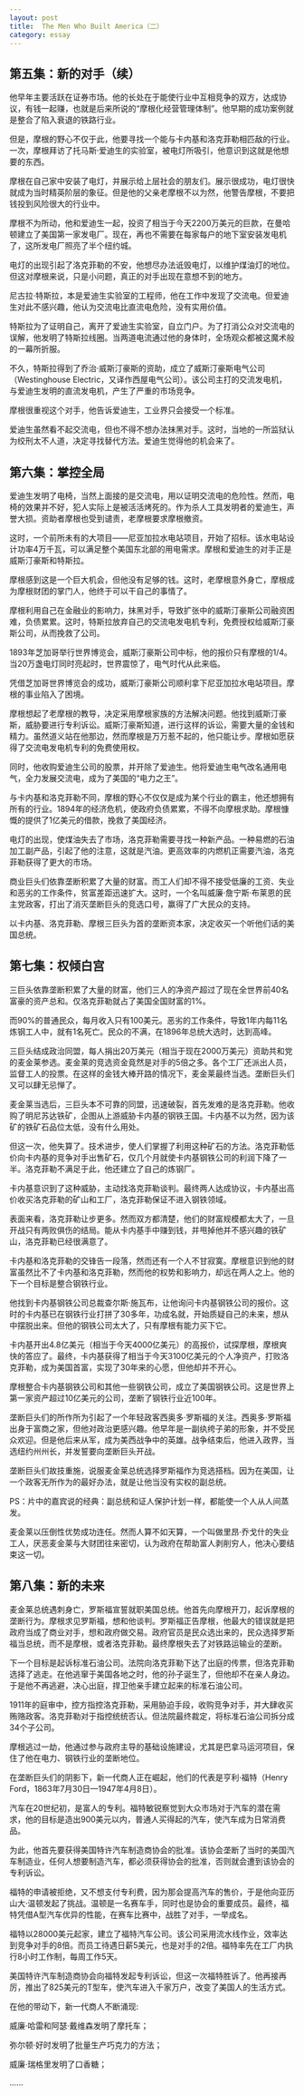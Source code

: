 ```yaml
---
layout: post
title:  The Men Who Built America（二）
category: essay 
---
```


## 第五集：新的对手（续）

他早年主要活跃在证券市场。他的长处在于能使行业中互相竞争的双方，达成协议，有钱一起赚，也就是后来所说的“摩根化经营管理体制”。他早期的成功案例就是整合了陷入衰退的铁路行业。

但是，摩根的野心不仅于此，他要寻找一个能与卡内基和洛克菲勒相匹敌的行业。一次，摩根拜访了托马斯·爱迪生的实验室，被电灯所吸引，他意识到这就是他想要的东西。

摩根在自己家中安装了电灯，并展示给上层社会的朋友们。展示很成功，电灯很快就成为当时精英阶层的象征。但是他的父亲老摩根不以为然，他警告摩根，不要把钱投到风险很大的行业中。

摩根不为所动，他和爱迪生一起，投资了相当于今天2200万美元的巨款，在曼哈顿建立了美国第一家发电厂。现在，再也不需要在每家每户的地下室安装发电机了，这所发电厂照亮了半个纽约城。

电灯的出现引起了洛克菲勒的不安，他想尽办法诋毁电灯，以维护煤油灯的地位。但这对摩根来说，只是小问题，真正的对手出现在意想不到的地方。

尼古拉·特斯拉，本是爱迪生实验室的工程师，他在工作中发现了交流电。但爱迪生对此不感兴趣，他认为交流电比直流电危险，没有实用价值。

特斯拉为了证明自己，离开了爱迪生实验室，自立门户。为了打消公众对交流电的误解，他发明了特斯拉线圈。当两道电流通过他的身体时，全场观众都被这魔术般的一幕所折服。

不久，特斯拉得到了乔治·威斯汀豪斯的资助，成立了威斯汀豪斯电气公司（Westinghouse Electric，又译作西屋电气公司）。该公司主打的交流发电机，与爱迪生发明的直流发电机，产生了严重的市场竞争。

摩根很重视这个对手，他告诉爱迪生，工业界只会接受一个标准。

爱迪生虽然看不起交流电，但也不得不想办法抹黑对手。这时，当地的一所监狱认为绞刑太不人道，决定寻找替代方法。爱迪生觉得他的机会来了。

## 第六集：掌控全局

爱迪生发明了电椅，当然上面接的是交流电，用以证明交流电的危险性。然而，电椅的效果并不好，犯人实际上是被活活烤死的。作为杀人工具发明者的爱迪生，声誉大损。资助者摩根也受到谴责，老摩根要求摩根撤资。

这时，一个前所未有的大项目——尼亚加拉水电站项目，开始了招标。该水电站设计功率4万千瓦，可以满足整个美国东北部的用电需求。摩根和爱迪生的对手正是威斯汀豪斯和特斯拉。

摩根感到这是一个巨大机会，但他没有足够的钱。这时，老摩根意外身亡，摩根成为摩根财团的掌门人，他终于可以干自己的事情了。

摩根利用自己在金融业的影响力，抹黑对手，导致扩张中的威斯汀豪斯公司融资困难，负债累累。这时，特斯拉放弃自己的交流电发电机专利，免费授权给威斯汀豪斯公司，从而挽救了公司。

1893年芝加哥举行世界博览会，威斯汀豪斯公司中标，他的报价只有摩根的1/4。当20万盏电灯同时亮起时，世界震惊了，电气时代从此来临。

凭借芝加哥世界博览会的成功，威斯汀豪斯公司顺利拿下尼亚加拉水电站项目。摩根的事业陷入了困境。

摩根想起了老摩根的教导，决定采用摩根家族的方法解决问题。他找到威斯汀豪斯，威胁要进行专利诉讼。威斯汀豪斯知道，进行这样的诉讼，需要大量的金钱和精力。虽然道义站在他那边，然而摩根是万万惹不起的，他只能让步。摩根如愿获得了交流电发电机专利的免费使用权。

同时，他收购爱迪生公司的股票，并开除了爱迪生。他将爱迪生电气改名通用电气，全力发展交流电，成为了美国的“电力之王”。

与卡内基和洛克菲勒不同，摩根的野心不仅仅是成为某个行业的霸主，他还想拥有所有的行业。1894年的经济危机，使政府负债累累，不得不向摩根求助。摩根慷慨的提供了1亿美元的借款，挽救了美国经济。

电灯的出现，使煤油失去了市场，洛克菲勒需要寻找一种新产品。一种易燃的石油加工副产品，引起了他的注意，这就是汽油。更高效率的内燃机正需要汽油，洛克菲勒获得了更大的市场。

商业巨头们依靠垄断积累了大量的财富。而工人们却不得不接受低廉的工资、失业和恶劣的工作条件，贫富差距迅速扩大。这时，一个名叫威廉·詹宁斯·布莱恩的民主党政客，打出了消灭垄断巨头的竞选口号，赢得了广大民众的支持。

以卡内基、洛克菲勒、摩根三巨头为首的垄断资本家，决定收买一个听他们话的美国总统。

## 第七集：权倾白宫

三巨头依靠垄断积累了大量的财富，他们三人的净资产超过了现在全世界前40名富豪的资产总和。仅洛克菲勒就占了美国全国财富的1%。

而90%的普通民众，每月收入只有100美元。恶劣的工作条件，导致1年内每11名炼钢工人中，就有1名死亡。民众的不满，在1896年总统大选时，达到高峰。

三巨头结成政治同盟，每人捐出20万美元（相当于现在2000万美元）资助共和党的麦金莱参选。麦金莱的竞选资金竟然是对手的5倍之多。各个工厂还派出人员，监督工人的投票。在这样的金钱大棒开路的情况下，麦金莱最终当选。垄断巨头们又可以肆无忌惮了。

麦金莱当选后，三巨头本不可靠的同盟，迅速破裂，首先发难的是洛克菲勒。他收购了明尼苏达铁矿，企图从上游威胁卡内基的钢铁王国。卡内基不以为然，因为该矿的铁矿石品位太低，没有什么用处。

但这一次，他失算了。技术进步，使人们掌握了利用这种矿石的方法。洛克菲勒低价向卡内基的竞争对手出售矿石，仅几个月就使卡内基钢铁公司的利润下降了一半。洛克菲勒不满足于此，他还建立了自己的炼钢厂。

卡内基意识到了这种威胁，主动找洛克菲勒谈判。最终两人达成协议，卡内基出高价收买洛克菲勒的矿山和工厂，洛克菲勒保证不进入钢铁领域。

表面来看，洛克菲勒让步更多。然而双方都清楚，他们的财富规模都太大了，一旦开战只有两败俱伤的结局。能从卡内基手中赚到钱，并甩掉他并不感兴趣的铁矿山，洛克菲勒已经很满意了。

卡内基和洛克菲勒的交锋告一段落，然而还有一个人不甘寂寞。摩根意识到他的财富虽然比不了卡内基和洛克菲勒，然而他的权势和影响力，却远在两人之上。他的下一个目标是整合钢铁行业。

他找到卡内基钢铁公司总裁查尔斯·施瓦布，让他询问卡内基钢铁公司的报价。这时的卡内基已在钢铁行业打拼了30多年，功成名就，开始质疑自己的未来，想从中摆脱出来。但他的钢铁公司太大了，只有摩根有能力买下它。

卡内基开出4.8亿美元（相当于今天4000亿美元）的高报价，试探摩根，摩根爽快的答应了。最终，卡内基获得了相当于今天3100亿美元的个人净资产，打败洛克菲勒，成为美国首富，实现了30年来的心愿，但他却并不开心。

摩根整合卡内基钢铁公司和其他一些钢铁公司，成立了美国钢铁公司。这是世界上第一家资产超过10亿美元的公司，垄断了钢铁行业近100年。

垄断巨头们的所作所为引起了一个年轻政客西奥多·罗斯福的关注。西奥多·罗斯福出身于富商之家，但他对政治更感兴趣。他早年是一副纨绔子弟的形象，并不受民众欢迎。但是他后来从军，成为美西战争中的英雄。战争结束后，他进入政界，当选纽约州州长，并发誓要向垄断巨头开战。

垄断巨头们故技重施，说服麦金莱总统选择罗斯福作为竞选搭档。因为在美国，让一个政客无所作为的最好办法，就是让他当没有实权的副总统。

PS：片中的嘉宾说的经典：副总统和证人保护计划一样，都能使一个人从人间蒸发。

麦金莱以压倒性优势成功连任。然而人算不如天算，一个叫做里昂·乔戈什的失业工人，厌恶麦金莱与大财团往来密切，认为政府在帮助富人剥削穷人，他决心要结束这一切。

## 第八集：新的未来

麦金莱总统遇刺身亡，罗斯福宣誓就职美国总统。他首先向摩根开刀，起诉摩根的垄断行为。摩根求见罗斯福，想和他谈判。罗斯福正告摩根，他最大的错误就是把政府当成了商业对手，想和政府做交易。政府官员是民众选出来的，民众选择罗斯福当总统，而不是摩根，或者洛克菲勒。最终摩根失去了对铁路运输业的垄断。

下一个目标是起诉标准石油公司。法院向洛克菲勒下达了出庭的传票，但洛克菲勒选择了逃走。在他逃窜于美国各地之时，他的孙子诞生了，但他却不在亲人身边。于是他不再逃避，决心出庭，捍卫他亲手建立起来的标准石油公司。

1911年的庭审中，控方指控洛克菲勒，采用胁迫手段，收购竞争对手，并大肆收买贿赂政客。洛克菲勒对于指控统统否认。但法院最终裁定，将标准石油公司拆分成34个子公司。

摩根逃过一劫，他通过参与政府主导的基础设施建设，尤其是巴拿马运河项目，保住了他在电力、钢铁行业的垄断地位。

在垄断巨头们的阴影下，新一代商人正在崛起，他们的代表是亨利·福特（Henry Ford，1863年7月30日—1947年4月8日）。

汽车在20世纪初，是富人的专利。福特敏锐察觉到大众市场对于汽车的潜在需求，他的目标是造出900美元以内，普通人买得起的汽车，使汽车成为日常消费品。

为此，他首先要获得美国特许汽车制造商协会的批准。该协会垄断了当时的美国汽车制造业，任何人想要制造汽车，都必须获得协会的批准，否则就会遭到该协会的专利诉讼。

福特的申请被拒绝，又不想支付专利费，因为那会提高汽车的售价，于是他向亚历山大·温顿发起了挑战。温顿是一名赛车手，同时也是协会的重要成员。最终，福特凭借A型汽车优异的性能，在赛车比赛中，战胜了对手，一举成名。

福特以28000美元起家，建立了福特汽车公司。该公司采用流水线作业，效率达到竞争对手的8倍。而员工待遇日薪5美元，也是对手的2倍。福特率先在工厂内执行8小时工作制，每周工作5天。

美国特许汽车制造商协会向福特发起专利诉讼，但这一次福特胜诉了。他再接再厉，推出了825美元的T型车，使汽车进入千家万户，改变了美国人的生活方式。

在他的带动下，新一代商人不断涌现:

威廉·哈雷和阿瑟·戴维森发明了摩托车；

弥尔顿·好时发明了批量生产巧克力的方法；

威廉·瑞格里发明了口香糖；

......
